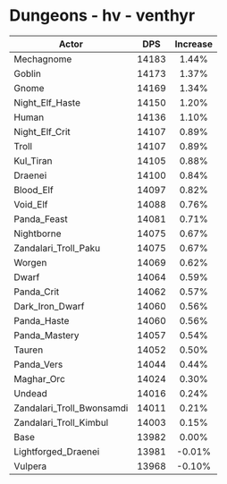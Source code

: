 # Dungeons - hv - venthyr
| Actor | DPS | Increase |
|---|:---:|:---:|
|Mechagnome|14183|1.44%|
|Goblin|14173|1.37%|
|Gnome|14169|1.34%|
|Night_Elf_Haste|14150|1.20%|
|Human|14136|1.10%|
|Night_Elf_Crit|14107|0.89%|
|Troll|14107|0.89%|
|Kul_Tiran|14105|0.88%|
|Draenei|14100|0.84%|
|Blood_Elf|14097|0.82%|
|Void_Elf|14088|0.76%|
|Panda_Feast|14081|0.71%|
|Nightborne|14075|0.67%|
|Zandalari_Troll_Paku|14075|0.67%|
|Worgen|14069|0.62%|
|Dwarf|14064|0.59%|
|Panda_Crit|14062|0.57%|
|Dark_Iron_Dwarf|14060|0.56%|
|Panda_Haste|14060|0.56%|
|Panda_Mastery|14057|0.54%|
|Tauren|14052|0.50%|
|Panda_Vers|14044|0.44%|
|Maghar_Orc|14024|0.30%|
|Undead|14016|0.24%|
|Zandalari_Troll_Bwonsamdi|14011|0.21%|
|Zandalari_Troll_Kimbul|14003|0.15%|
|Base|13982|0.00%|
|Lightforged_Draenei|13981|-0.01%|
|Vulpera|13968|-0.10%|

